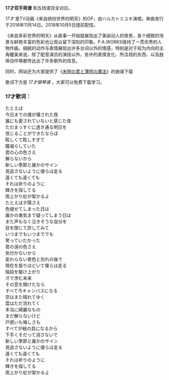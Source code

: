 

**17才双手简谱** 和五线谱完全对应。

_17才_ 是TV动画《来自缤纷世界的明天》的OP，由ハルカトミユキ演唱，单曲发行于2018年11月14日。2018年10月5日提前配信。

《来自多彩世界的明天》从故事一开始就展现出了美丽动人的夜景，各个细致的场景与鲜艳丰富的色彩也让观众留下深刻的印象。P.A.WORKS维持了一贯优秀的人物作画，细腻的动作与表情展现出许多台词以外的情感，特别是对于较为内向的主角瞳美来说，除了配音演员的演技以外，些许的表情变化、所注视的东西、以及肢体动作等都传达出了许多额外的信息。

同时，网站还为大家提供了《[未明の君と薄明の魔法](Music-10147-未明の君と薄明の魔法-来自多彩世界的明天ED.html
"未明の君と薄明の魔法")》的曲谱下载

歌词下方是 _17才钢琴谱_ ，大家可以免费下载学习。

### 17才歌词：

たとえば  
今日までの僕が壊された夜  
誰にも愛されていないと感じた夜  
ただまっすぐに透き通る明日を  
信じることができたならば  
眩しくて眩しすぎて  
瞳凝らしていた  
君の心の色さえ  
解らないから  
新しい季節と誰かのサイン  
見逃さないように僕らは走る  
遠くても遠くても  
それは祈りのように  
輝きを探してる  
雨上がり虹が架かるよ  
たとえば夕陽さえ  
色褪せてしまった日は  
誰かの勇気まで疑ってしまう日は  
また声もなく泣きそうな自分を  
目を閉じて許してみて  
いつまでもいつまででも  
笑っていたかった  
君の涙の色さえ  
気付かないから  
変わらない景色と別れの後で  
現在を振りほどいて僕らは走る  
階段を駆け上がり  
汗で滲む未来  
その窓を開けたなら  
すべて今キャンバスになる  
空はまた晴れてゆく  
雲はただ流れてく  
本当に綺麗なもの  
まだ解らないけど  
戸惑いも悔しさも  
すべてが絵の具になるから  
下手くそだって消さないで  
新しい季節と誰かのサイン  
見逃さないように僕らは走る  
遠くても遠くても  
それは祈りのように  
輝きを探してる  
雨上がり虹が架かるよ

